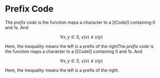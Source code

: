 # Prefix Code

The _prefix code_ is the function maps a character to a [[Code]] containing 0 and 1s. And

$$ \forall x, y \in S,\ \gamma(x) \not \le \gamma(y) $$

Here, the inequality means the left is a prefix of the rightThe _prefix code_ is the function maps a character to a [[Code]] containing 0 and 1s. And

$$ \forall x, y \in S,\ \gamma(x) \not \le \gamma(y) $$

Here, the inequality means the left is a prefix of the right.